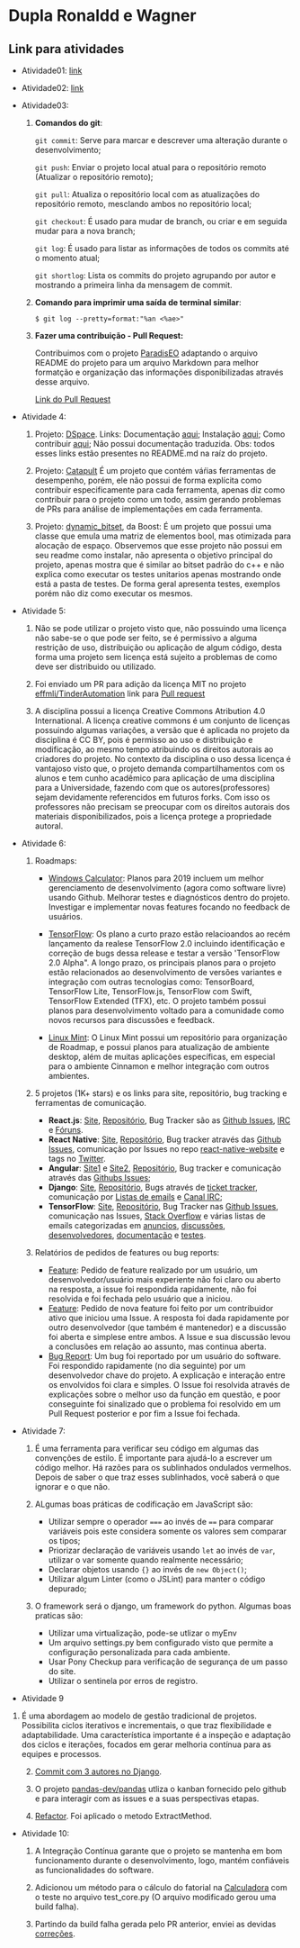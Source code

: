 # Dupla Ronaldd e Wagner

## Link para atividades

- Atividade01: [link](https://drive.google.com/drive/folders/1PeIoRisXHgWEEyu7me-BXfZDeQsZ_zTV)

- Atividade02: [link](https://drive.google.com/drive/folders/1zbfOReKVaapiUuM4wXyl1mkvU-dF1ZUL)

- Atividade03:

	1. **Comandos do git**:

		```git commit```: Serve para marcar e descrever uma alteração durante o desenvolvimento;

		```git push```: Enviar o projeto local atual para o repositório remoto (Atualizar o repositório remoto);

		```git pull```: Atualiza o repositório local com as atualizações do repositório remoto, mesclando ambos no repositório local;

		```git checkout```: É usado para mudar de branch, ou criar e em seguida mudar para a nova branch;

		```git log```: É usado para listar as informações de todos os commits até o momento atual;

		```git shortlog```: Lista os commits do projeto agrupando por autor e mostrando a primeira linha da mensagem de commit.


	2. **Comando para imprimir uma saída de terminal similar**:
	
		```
		$ git log --pretty=format:"%an <%ae>"
		```

	3. **Fazer uma contribuição - Pull Request:**
	
		Contribuimos com o projeto [ParadisEO](https://nojhan/paradiseo) adaptando o arquivo README do projeto para um arquivo Markdown para melhor formatção e organização das informações disponibilizadas através desse arquivo.

		[Link do Pull Request](https://github.com/nojhan/paradiseo/pull/37)
		
- Atividade 4:

	1. Projeto: [DSpace](https://github.com/DSpace/DSpace). Links:
    		Documentação [aqui](https://wiki.duraspace.org/display/DSDOC/);
    		Instalação [aqui](https://wiki.duraspace.org/display/DSDOC6x/Installing+DSpace);
    		Como contribuir [aqui](https://wiki.duraspace.org/display/DSPACE/How+to+Contribute+to+DSpace);
    		Não possui documentação traduzida.
    		Obs: todos esses links estão presentes no README.md na raíz do projeto.
    
 	2. Projeto: [Catapult](https://github.com/catapult-project/catapult)
    		É um projeto que contém váŕias ferramentas de desempenho, porém, ele não possui de forma explícita como contribuir especificamente para cada ferramenta, apenas diz como contribuir para o projeto como um todo, assim gerando problemas de PRs para análise de implementações em cada ferramenta.
	
	
	3. Projeto: [dynamic_bitset](https://github.com/boostorg/dynamic_bitset), da
	Boost:
		É um projeto que possui uma classe que emula uma matriz de elementos bool, mas otimizada para alocação de espaço. Observemos que esse projeto não possui em seu readme como instalar, não apresenta o objetivo principal do projeto, apenas mostra que é similar ao bitset padrão do c++ e não explica como executar os testes unitarios apenas mostrando onde está a pasta de testes. De forma geral apresenta testes, exemplos porém não diz como executar os mesmos.

- Atividade 5:
	1. Não se pode utilizar o projeto visto que, não possuindo uma licença não sabe-se o que pode ser feito, se é permissivo a alguma restrição de uso, distribuição ou aplicação de algum código, desta forma uma projeto sem licença está sujeito a problemas de como deve ser distribuido ou utilizado.
	
	2. Foi enviado um PR para adição da licença MIT no projeto [effmli/TinderAutomation](https://github.com/jeffmli/TinderAutomation) link para [Pull request](https://github.com/jeffmli/TinderAutomation/pull/4)
	
	4. A disciplina possui a licença Creative Commons Atribution 4.0 International. A licença creative commons é um conjunto de licenças possuindo algumas variações, a versão que é aplicada no projeto da disciplina é CC BY, pois é permisso ao uso e distribuição e modificação, ao mesmo tempo atribuindo os direitos autorais ao criadores do projeto. No contexto da disciplina o uso dessa licença é vantajoso visto que, o projeto demanda compartilhamentos com os alunos e tem cunho acadêmico para aplicação de uma disciplina para a Universidade, fazendo com que os autores(professores) sejam devidamente referencidos em futuros forks. Com isso os professores não precisam se preocupar com os direitos autorais dos materiais disponibilizados, pois a licença protege a propriedade autoral.

- Atividade 6:
	1. Roadmaps:
	
		* [Windows Calculator](https://github.com/microsoft/calculator): Planos para 2019 incluem um melhor gerenciamento de desenvolvimento (agora como software livre) usando Github. Melhorar testes e diagnósticos dentro do projeto. Investigar e implementar novas features focando no feedback de usuários.
	
        * [TensorFlow](https://www.tensorflow.org/community/roadmap): Os plano a curto prazo estão relacioandos ao recém lançamento da realese TensorFlow 2.0 incluindo identificação e correção de bugs dessa release e testar a versão 'TensorFlow 2.0 Alpha". A longo prazo, os principais planos para o projeto estão relacionados ao desenvolvimento de versões variantes e integração com outras tecnologias como: TensorBoard, TensorFlow Lite, TensorFlow.js, TensorFlow com Swift, TensorFlow Extended (TFX), etc. O projeto também possui planos para desenvolvimento voltado para a comunidade como novos recursos para discussões e feedback.
	
        * [Linux Mint](https://github.com/linuxmint/Roadmap): O Linux Mint possui um repositório para organização de Roadmap, e possui planos para atualização de ambiente desktop, além de muitas aplicações específicas, em especial para o ambiente Cinnamon e melhor integração com outros ambientes.
        
	2. 5 projetos (1K+ stars) e os links para site, repositório, bug tracking e ferramentas de comunicação.
		
		* __React.js__: [Site](https://reactjs.org/), [Repositório](https://github.com/facebook/react), Bug Tracker são as [Github Issues](https://github.com/facebook/react/issues), [IRC](https://webchat.freenode.net/?channels=reactjs) e [Fóruns](https://discuss.reactjs.org/).
        * __React Native__: [Site](http://www.reactnative.com/), [Repositório](https://github.com/facebook/react-native), Bug tracker através das [Github Issues](https://github.com/facebook/react-native/issues/), comunicação por Issues no repo [react-native-website](https://github.com/facebook/react-native-website/issues) e tags no [Twitter](https://twitter.com/reactnative).
       	* __Angular__: [Site1](https://angularjs.org/) e [Site2](https://angular.io), [Repositório](https://github.com/angular/angular), Bug tracker e comunicação através das [Githubs Issues](https://github.com/angular/angular/issues);
        * __Django__: [Site](https://www.djangoproject.com/), [Repositório](https://github.com/django/django), Bugs através de [ticket tracker](https://code.djangoproject.com/), comunicação por [Listas de emails](https://docs.djangoproject.com/en/dev/internals/mailing-lists/#django-users-mailing-list) e [Canal IRC](irc://irc.freenode.net/django-dev);
        * __TensorFlow__: [Site](https://www.tensorflow.org/), [Repositório](https://github.com/tensorflow/tensorflow), Bug Tracker nas [Github Issues](https://github.com/tensorflow/tensorflow/issues), comunicação nas Issues, [Stack Overflow](https://stackoverflow.com/questions/tagged/tensorflow) e várias listas de emails categorizadas em [anuncios](https://groups.google.com/a/tensorflow.org/d/forum/announce), [discussões](https://groups.google.com/a/tensorflow.org/d/forum/discuss), [desenvolvedores](https://groups.google.com/a/tensorflow.org/d/forum/developers), [documentação](https://groups.google.com/a/tensorflow.org/d/forum/docs) e [testes](https://groups.google.com/a/tensorflow.org/d/forum/testing).


	3. Relatórios de pedidos de features ou bug reports:
	
		* [Feature](https://github.com/facebook/react/issues/15605): Pedido de feature realizado por um usuário, um desenvolvedor/usuário mais experiente não foi claro ou aberto na resposta, a issue foi respondida rapidamente, não foi resolvida e foi fechada pelo usuário que a iniciou.
		* [Feature](https://github.com/funcoeszz/funcoeszz/issues/287): Pedido de nova feature foi feito por um contribuidor ativo que iniciou uma Issue. A resposta foi dada rapidamente por outro desenvolvedor (que também é mantenedor) e a discussão foi aberta e simplese entre ambos. A Issue e sua discussão levou a conclusões em relação ao assunto, mas continua aberta.
		* [Bug Report](https://github.com/funcoeszz/funcoeszz/issues/427): Um bug foi reportado por um usuário do software. Foi respondido rapidamente (no dia seguinte) por um desenvolvedor chave do projeto. A explicação e interação entre os envolvidos foi clara e simples. O Issue foi resolvida através de explicações sobre o melhor uso da função em questão, e poor conseguinte foi sinalizado que o problema foi resolvido em um Pull Request posterior e por fim a Issue foi fechada.


- Atividade 7:
	1. É uma ferramenta para verificar seu código em algumas das convenções de estilo. É importante para ajudá-lo a escrever um código melhor. Há razões para os sublinhados ondulados vermelhos. Depois de saber o que traz esses sublinhados, você saberá o que ignorar e o que não.


	2. ALgumas boas práticas de codificação em JavaScript são:
		* Utilizar sempre o operador ```===``` ao invés de ```==``` para comparar variáveis pois este considera somente os valores sem comparar os tipos;
		* Priorizar declaração de variáveis usando ```let``` ao invés de ```var```, utilizar o var somente quando realmente necessário;
		* Declarar objetos usando ```{}``` ao invés de ```new Object()```;
		* Utilizar algum Linter (como o JSLint) para manter o código depurado;

	3. O framework será o django, um framework do python. Algumas boas praticas são:
		* Utilizar uma virtualização, pode-se utlizar o myEnv
		* Um arquivo settings.py bem configurado visto que permite a configuração personalizada para cada ambiente.
		* Usar Pony Checkup para verificação de segurança de um passo do site.
		* Utilizar o sentinela por erros de registro.

- Atividade 9

1. É uma abordagem ao modelo de gestão tradicional de projetos. Possibilita ciclos iterativos e incrementais, o que traz flexibilidade e adaptabilidade. Uma característica importante é a inspeção e adaptação dos ciclos e iterações, focados em gerar melhoria contínua para as equipes e processos.

	2. [Commit com 3 autores no Django](https://github.com/django/django/commit/58df8aa40fe88f753ba79e091a52f236246260b3). 

	3. O projeto [pandas-dev/pandas](https://github.com/pandas-dev/pandas/projects/6) utliza o kanban fornecido pelo github e para interagir com as issues e a suas perspectivas etapas. 

	5. [Refactor](https://github.com/django/django/pull/10314/files). Foi aplicado o 
metodo ExtractMethod.

- Atividade 10:

	1. A Integração Contínua garante que o projeto se mantenha em bom funcionamento durante o desenvolvimento, logo, mantém confiáveis as funcionalidades do software. 
	
	3. Adicionou um método para o cálculo do fatorial na [Calculadora](https://github.com/wagnernegrao/calculadora-CI/pull/6) com o teste no arquivo test_core.py (O arquivo modificado gerou uma build falha).
	
	5. Partindo da build falha gerada pelo PR anterior, enviei as devidas [correções](https://github.com/wagnernegrao/calculadora-CI/pull/15).

